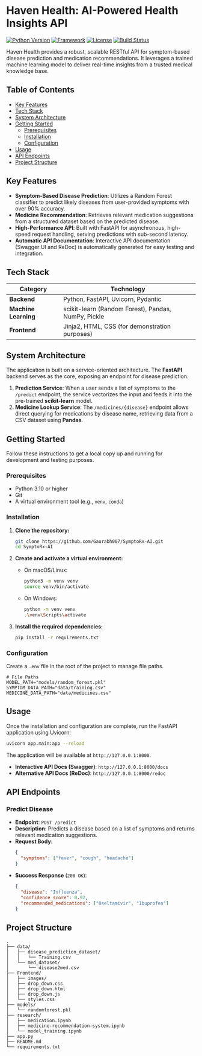 # Haven Health: AI-Powered Health Insights API

[![Python Version](https://img.shields.io/badge/Python-3.10%2B-blue.svg)](https://www.python.org/downloads/)
[![Framework](https://img.shields.io/badge/Framework-FastAPI-009688.svg)](https://fastapi.tiangolo.com/)
[![License](https://img.shields.io/badge/License-MIT-green.svg)](https://opensource.org/licenses/MIT)
[![Build Status](https://img.shields.io/badge/build-passing-brightgreen.svg)]()

Haven Health provides a robust, scalable RESTful API for symptom-based disease prediction and medication recommendations. It leverages a trained machine learning model to deliver real-time insights from a trusted medical knowledge base.

## Table of Contents

- [Key Features](#key-features)
- [Tech Stack](#tech-stack)
- [System Architecture](#system-architecture)
- [Getting Started](#getting-started)
  - [Prerequisites](#prerequisites)
  - [Installation](#installation)
  - [Configuration](#configuration)
- [Usage](#usage)
- [API Endpoints](#api-endpoints)
- [Project Structure](#project-structure)


## Key Features

*   **Symptom-Based Disease Prediction**: Utilizes a Random Forest classifier to predict likely diseases from user-provided symptoms with over 90% accuracy.
*   **Medicine Recommendation**: Retrieves relevant medication suggestions from a structured dataset based on the predicted disease.
*   **High-Performance API**: Built with FastAPI for asynchronous, high-speed request handling, serving predictions with sub-second latency.
*   **Automatic API Documentation**: Interactive API documentation (Swagger UI and ReDoc) is automatically generated for easy testing and integration.

## Tech Stack

| Category           | Technology                                        |
| ------------------ | ------------------------------------------------- |
| **Backend**        | Python, FastAPI, Uvicorn, Pydantic                |
| **Machine Learning** | scikit-learn (Random Forest), Pandas, NumPy, Pickle |
| **Frontend**       | Jinja2, HTML, CSS (for demonstration purposes)    |

## System Architecture

The application is built on a service-oriented architecture. The **FastAPI** backend serves as the core, exposing an endpoint for disease prediction.

1.  **Prediction Service**: When a user sends a list of symptoms to the `/predict` endpoint, the service vectorizes the input and feeds it into the pre-trained **scikit-learn** model.
2.  **Medicine Lookup Service**: The `/medicines/{disease}` endpoint allows direct querying for medications by disease name, retrieving data from a CSV dataset using **Pandas**.

## Getting Started

Follow these instructions to get a local copy up and running for development and testing purposes.

### Prerequisites

*   Python 3.10 or higher
*   Git
*   A virtual environment tool (e.g., `venv`, `conda`)

### Installation

1.  **Clone the repository:**
    ```sh
    git clone https://github.com/Gaurabh007/SymptoRx-AI.git
    cd SymptoRx-AI
    ```

2.  **Create and activate a virtual environment:**
    *   On macOS/Linux:
        ```sh
        python3 -m venv venv
        source venv/bin/activate
        ```
    *   On Windows:
        ```sh
        python -m venv venv
        .\venv\Scripts\activate
        ```

3.  **Install the required dependencies:**
    ```sh
    pip install -r requirements.txt
    ```

### Configuration

Create a `.env` file in the root of the project to manage file paths.

```env
# File Paths
MODEL_PATH="models/random_forest.pkl"
SYMPTOM_DATA_PATH="data/training.csv"
MEDICINE_DATA_PATH="data/medicines.csv"
```

## Usage

Once the installation and configuration are complete, run the FastAPI application using Uvicorn:

```sh
uvicorn app.main:app --reload
```

The application will be available at `http://127.0.0.1:8000`.

*   **Interactive API Docs (Swagger)**: `http://127.0.0.1:8000/docs`
*   **Alternative API Docs (ReDoc)**: `http://127.0.0.1:8000/redoc`

## API Endpoints

### Predict Disease

*   **Endpoint**: `POST /predict`
*   **Description**: Predicts a disease based on a list of symptoms and returns relevant medication suggestions.
*   **Request Body**:
    ```json
    {
      "symptoms": ["fever", "cough", "headache"]
    }
    ```
*   **Success Response** (`200 OK`):
    ```json
    {
      "disease": "Influenza",
      "confidence_score": 0.92,
      "recommended_medications": ["Oseltamivir", "Ibuprofen"]
    }
    ```

## Project Structure

```
.
├── data/
│   ├── disease_prediction_dataset/
│   │   └── Training.csv
│   └── med_dataset/
│       └── disease2med.csv
├── Frontend/
│   ├── images/
│   ├── drop_down.css
│   ├── drop_down.html
│   ├── drop_down.js
│   └── styles.css
├── models/
│   └── randomforest.pkl
├── research/
│   ├── medication.ipynb
│   ├── medicine-recommendation-system.ipynb
│   └── model_training.ipynb
├── app.py
├── README.md
└── requirements.txt

```


